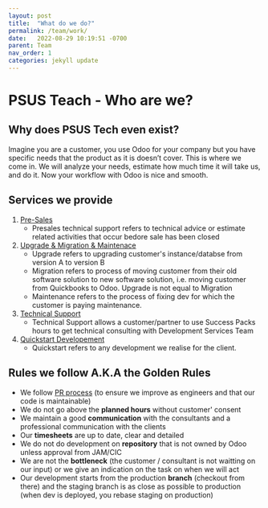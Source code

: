 ```yaml
---
layout: post
title:  "What do we do?"
permalink: /team/work/
date:   2022-08-29 10:19:51 -0700
parent: Team
nav_order: 1
categories: jekyll update
---
```



# PSUS Teach - Who are we?

## Why does PSUS Tech even exist?

Imagine you are a customer, you use Odoo for your company but you have specific needs that the product as it is doesn’t cover. This is where we come in. We will analyze your needs, estimate how much time it will take us, and do it. Now your workflow with Odoo is nice and smooth.

## Services we provide

1. [Pre-Sales](2.process.presales.general)
   - Presales technical support refers to technical advice or estimate related activities that occur bedore sale has been closed
2. [Upgrade & Migration & Maintenace](2.process.upgrade.general)
   - Upgrade refers to upgrading customer's instance/databse from version A to version B
   - Migration refers to process of moving customer from their old software solution to new software solution, i.e. moving customer from Quickbooks to Odoo. Upgrade is not equal to Migration
   - Maintenance refers to the process of fixing dev for which the customer is paying maintenance.
3. [Technical Support](2.process.support.general)
   - Technical Support allows a customer/partner to use Success Packs hours to get technical consulting with Development Services Team
4. [Quickstart Developement](2.process.qs.general)
   - Quickstart refers to any development we realise for the client.


## Rules we follow A.K.A the Golden Rules

- We follow [PR process](3.faq.pr) (to ensure we improve as engineers and that our code is maintainable)
- We do not go above the **planned hours** without customer' consent
- We maintain a good **communication** with the consultants and a professional communication with the clients
- Our **timesheets** are up to date, clear and detailed
- We do not do development on **repository** that is not owned by Odoo unless approval from JAM/CIC
- We are not the **bottleneck** (the customer / consultant is not waitting on our input) or we give an indication on the task on when we will act
- Our development starts from the production **branch** (checkout from there) and the staging branch is as close as possible to production (when dev is deployed, you rebase staging on production)
